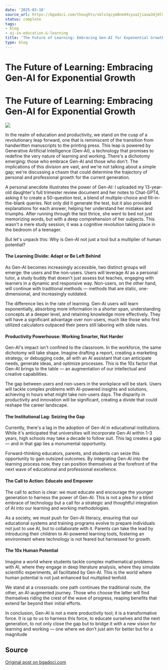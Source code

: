 ```yaml
---
date: '2025-03-18'
source_url: https://bgadoci.com/thoughts/sklv1qcym8nm49iyua2jiauw3dj0l9
status: complete
tags:
- blog
- ai-in-education-&-learning
title: 'The Future of Learning: Embracing Gen-AI for Exponential Growth'
type: blog
---
```


# The Future of Learning: Embracing Gen-AI for Exponential Growth

# The Future of Learning: Embracing Gen-AI for Exponential Growth

![](images/DALL%C2%B7E+2023-11-06+22.12.05+-+Create+a+photo-realistic+scene+with+a+13-year-old+Caucasian+girl+sitting+on+a+couch+in+the+low-lit+living+room+of+her+parent%27s+house.+She+appears+enga.png)

In the realm of education and productivity, we stand on the cusp of a revolutionary leap forward, one that is reminiscent of the transition from handwritten manuscripts to the printing press. This leap is powered by Generative Artificial Intelligence (Gen-AI), a technology that promises to redefine the very nature of learning and working. There's a dichotomy emerging: those who embrace Gen-AI and those who don't. The implications of this division are vast, and we're not talking about a simple gap; we're discussing a chasm that could determine the trajectory of personal and professional growth for the current generation.

A personal anecdote illustrates the power of Gen-AI: I uploaded my 13-year-old daughter's full trimester review document and her notes to Chat-GPT4, asking it to create a 50-question test, a blend of multiple-choice and fill-in-the-blank queries. Not only did it generate the test, but it also provided explanations for each answer, helping her understand her mistakes and triumphs. After running through the test thrice, she went to bed not just memorizing words, but with a deep comprehension of her subjects. This wasn't a mere study session; it was a cognitive revolution taking place in the bedroom of a teenager.

But let's unpack this: Why is Gen-AI not just a tool but a multiplier of human potential?

#### The Learning Divide: Adapt or Be Left Behind

As Gen-AI becomes increasingly accessible, two distinct groups will emerge: the users and the non-users. Users will leverage AI as a personal tutor, a study buddy that doesn't just assess but teaches, engaging with learners in a dynamic and responsive way. Non-users, on the other hand, will continue with traditional methods — methods that are static, one-dimensional, and increasingly outdated.

The difference lies in the rate of learning. Gen-AI users will learn exponentially, absorbing more information in a shorter span, understanding concepts at a deeper level, and retaining knowledge more effectively. They will have a significant advantage over non-users, much like those who first utilized calculators outpaced their peers still laboring with slide rules.

#### Productivity Powerhouse: Working Smarter, Not Harder

Gen-AI's impact isn't confined to the classroom. In the workforce, the same dichotomy will take shape. Imagine drafting a report, creating a marketing strategy, or debugging code, all with an AI assistant that can anticipate needs, generate ideas, and optimize processes. This is the 10x factor that Gen-AI brings to the table — an augmentation of our intellectual and creative capabilities.

The gap between users and non-users in the workplace will be stark. Users will tackle complex problems with AI-powered insights and solutions, achieving in hours what might take non-users days. The disparity in productivity and innovation will be significant, creating a divide that could reshape the career landscape.

#### The Institutional Lag: Seizing the Gap

Currently, there's a lag in the adoption of Gen-AI in educational institutions. While it's anticipated that universities will incorporate Gen-AI within 1-3 years, high schools may take a decade to follow suit. This lag creates a gap — and in that gap lies a monumental opportunity.

Forward-thinking educators, parents, and students can seize this opportunity to gain outsized outcomes. By integrating Gen-AI into the learning process now, they can position themselves at the forefront of the next wave of educational and professional excellence.

#### The Call to Action: Educate and Empower

The call to action is clear: we must educate and encourage the younger generation to harness the power of Gen-AI. This is not a plea for a blind embrace of technology but a call for a strategic and thoughtful integration of AI into our learning and working methodologies.

As a society, we must push for Gen-AI literacy, ensuring that our educational systems and training programs evolve to prepare individuals not just to use AI, but to collaborate with it. Parents can take the lead by introducing their children to AI-powered learning tools, fostering an environment where technology is not feared but harnessed for growth.

#### The 10x Human Potential

Imagine a world where students tackle complex mathematical problems with AI, where they engage in deep literature analysis, where they simulate scientific experiments, all facilitated by Gen-AI. This is the world where human potential is not just enhanced but multiplied tenfold.

We stand at a crossroads: one path continues the traditional route, the other, an AI-augmented journey. Those who choose the latter will find themselves riding the crest of the wave of progress, reaping benefits that extend far beyond their initial efforts.

In conclusion, Gen-AI is not a mere productivity tool; it is a transformative force. It is up to us to harness this force, to educate ourselves and the next generation, to not only close the gap but to bridge it with a new vision for learning and working — one where we don't just aim for better but for a magnitude

## Source
[Original post on bgadoci.com](https://bgadoci.com/thoughts/sklv1qcym8nm49iyua2jiauw3dj0l9)
